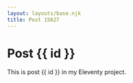 ```yaml
---
layout: layouts/base.njk
title: Post 15627
---
```


# Post {{ id }}

This is post {{ id }} in my Eleventy project.

